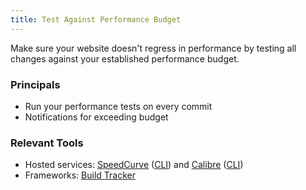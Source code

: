 ```yaml
---
title: Test Against Performance Budget
---
```


Make sure your website doesn't regress in performance by testing all changes against your established performance budget.

### Principals

- Run your performance tests on every commit
- Notifications for exceeding budget

### Relevant Tools

- Hosted services: [SpeedCurve](https://speedcurve.com/) ([CLI](https://github.com/SpeedCurve-Metrics/speedcurve-cli)) and [Calibre](https://calibreapp.com/) ([CLI](https://calibreapp.com/cli))
- Frameworks: [Build Tracker](https://buildtracker.dev/)
